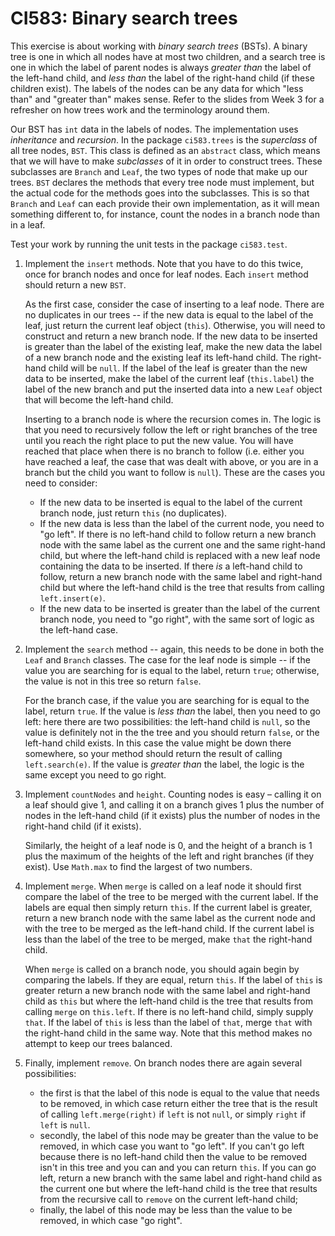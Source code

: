 # CI583: Binary search trees

This exercise is about working with *binary search trees* (BSTs). A binary tree is one in which
all nodes have at most two children, and a search tree is one in which the label of parent
nodes is always *greater than* the label of the left-hand child, and *less than* the label of
the right-hand child (if these children exist). The labels of the nodes can be
any data for which "less than" and "greater than" makes sense. Refer to the slides from Week 3 for a
refresher on how trees work and the terminology around them.

Our BST has `int` data in the labels of nodes. The implementation uses *inheritance* and
*recursion*. In the package `ci583.trees` is the *superclass* of all tree nodes, `BST`. This
class is defined as an `abstract` class, which means that we will have to make *subclasses*
of it in order to construct trees. These subclasses are `Branch` and `Leaf`, the two types
of node that make up our trees. `BST` declares the methods that every tree node must 
implement, but the actual code for the methods goes into the subclasses. This is so that 
`Branch` and `Leaf` can each provide their own implementation, as it will mean something
different to, for instance, count the nodes in a branch node than in a leaf.  
 
 Test  your  work  by running the unit tests  in  the package `ci583.test`. 
         
1.  Implement the `insert` methods. Note that you have to do this twice, once for 
 branch nodes and once for leaf nodes. Each `insert` method should return a new `BST`. 
 
     As the first case, consider the case of inserting to a leaf node.
      There are no duplicates in our trees -- if the new data is equal to the label of 
     the leaf, just return the current leaf object (`this`). Otherwise, you will need to 
     construct and return a new branch node. If the new
 data to be inserted is greater than the label of the existing leaf, make the new data
 the label of a new branch node and the existing leaf its left-hand child. The 
 right-hand child will be `null`. If the label of the leaf is greater than the new data
 to be inserted, make the label of the current leaf (`this.label`) the label of the new 
 branch and put the inserted data into a new `Leaf` object that will become the left-hand 
 child.
  
      Inserting to a branch node is where the recursion comes in. The logic
      is that you need to 
      recursively follow the left or right branches 
      of the tree until you reach the right place to put the new value. 
      You will have reached that place when there is no branch to follow (i.e. 
      either you have reached a leaf, the case that was dealt with above, or 
      you are in a branch but the child you want to follow is `null`). 
      These are the cases you need to consider:  
      
      - If the new data to be inserted is
      equal to the label of the current branch node, just return `this` (no duplicates).
      - If the new data is less than the label of the current node, 
      you need to "go left". 
      If there
      is no left-hand child to follow return a new branch node with the 
      same label as the current one and the same right-hand child, but where the left-hand child
      is replaced with a new leaf node containing the data to be inserted. If there
      *is* a left-hand child to follow, return a new branch node with the same label and
      right-hand child but where the left-hand child is the tree that results from
      calling `left.insert(e)`. 
      - If the new data to be inserted is greater than
      the label of the current branch node, you need to "go right", with 
      the same sort of logic as the left-hand case.
   
2. Implement the `search` method -- again, this needs to be done in both the `Leaf` and
  `Branch` classes. The case for the leaf node is simple -- if the value you are searching for 
  is equal to the label, return `true`; otherwise, the value is not in this tree so 
  return `false`.
  
      For the branch case, if the value you are searching for is equal to the label, 
      return
      `true`. If the value is *less than* the label, then you need to go left: here there are two 
      possibilities: the left-hand child is `null`, so the value is definitely not in the
        the tree and you should return `false`, or the left-hand child exists. In this case the value might be 
        down there somewhere, so your method should return the result of calling `left.search(e)`. If the
        value is *greater than* the label, the logic is the same except you need to go right.
         
3.  Implement `countNodes` and `height`.  Counting nodes is easy – calling it on a leaf 
  should give 1, and calling it on a branch gives 1 plus the number of nodes in the left-hand
  child (if it exists) plus the number of nodes in the right-hand child (if it exists).
    
      Similarly, the height of a leaf node is 0, and the height 
  of a branch is 1 plus the maximum of the heights of the 
  left and right branches (if they exist). Use `Math.max` to find the largest of two 
  numbers.
 
4. Implement `merge`.  When `merge` is called on a leaf node it should first compare
the label of the tree to be merged with the current label. If the labels are equal 
then simply return `this`. If the current label is
greater, return a new branch node with the same label as the current node and
with the tree to be merged as the left-hand child. If the current label is less than 
the label of the tree to be merged, make `that` the right-hand child.

    When `merge` is called on a branch node, you should again begin by comparing the
labels.  If they are equal, return `this`. If the label of `this` is 
greater return a new branch node with the same label and right-hand child as `this` but
where the left-hand child is the tree that results from calling `merge` on 
`this.left`. If there is no left-hand child, simply supply `that`. If the label of 
`this` is less than the label of `that`, merge `that`
with the right-hand child in the same way. Note that this method makes no attempt to keep our 
trees balanced.

5. Finally, implement `remove`. On branch nodes there are again several possibilities: 
        
    - the first is that the label of this node is equal to the value that needs to be 
removed, in which case return either the tree that is the result of calling 
`left.merge(right)` if `left` is not `null`, or simply `right` if `left` is 
`null`. 
    - secondly, the label of this node may be greater than the value
to be removed, in which case you want to "go left". If you can't go left because 
there is no left-hand child then the value to be removed isn't in this tree and you can 
and you can return `this`. If you can go left, return a new branch with 
the same label and right-hand child as the current one but where the 
left-hand child is the tree that results from the recursive call to `remove` 
on the current left-hand child; 
    - finally, the label of this node may be less than the value to be removed, 
        in which case "go right".
 
